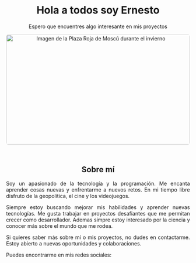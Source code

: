 <body>
<header>
<h1 align="center">Hola a todos soy Ernesto</h1>
<p align="center">Espero que encuentres algo interesante en mis proyectos</p>
<p align="center">
   <img 
   src="https://res.cloudinary.com/dks1ifnxa/image/upload/v1744527861/plaza-roja-moscu-despues-de-nevada_bla77b.jpg" 
   alt="Imagen de la Plaza Roja de Moscú durante el invierno"
   width="100%" height="300px"
   style="object-fit: cover; border: 2; border-radius: 5px;">
</p>
</header>
<main>
<article>
   <h2 align="center">Sobre mí</h2>
   <p align="justify">
       Soy un apasionado de la tecnología y la programación. 
       Me encanta aprender cosas nuevas y enfrentarme a nuevos retos. 
       En mi tiempo libre disfruto de la geopolitica, el cine y los videojuegos.
   </p>
   <p align="justify">
       Siempre estoy buscando mejorar mis habilidades y aprender nuevas tecnologías. 
       Me gusta trabajar en proyectos desafiantes que me permitan crecer como desarrollador.
       Ademas simpre estoy interesado por la ciencia y conocer más sobre el mundo que me rodea.
   </p>
   <p align="justify">
       Si quieres saber más sobre mí o mis proyectos, no dudes en contactarme. 
       Estoy abierto a nuevas oportunidades y colaboraciones.
   </p>
</article>
<section>
   
</section>
</main>
<footer>
<p align="justify">Puedes encontrarme en mis redes sociales:</p>
</footer>
</body>
